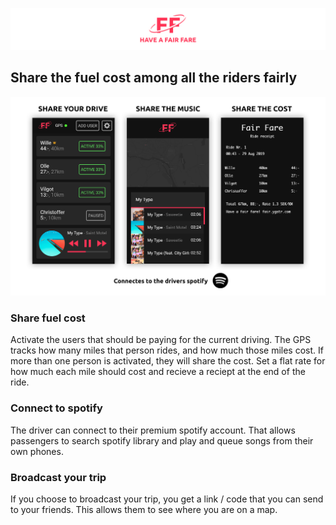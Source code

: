 ![Header](img/readme_header.png)


## Share the fuel cost among all the riders fairly

![Pic](img/fairfare.png)

### Share fuel cost
Activate the users that should be paying for the current driving. The GPS tracks how many
miles that person rides, and how much those miles cost. If more than one person is activated, they
will share the cost. Set a flat rate for how much each mile should cost and recieve a reciept at the end of the ride.

### Connect to spotify
The driver can connect to their premium spotify account. 
That allows passengers to search spotify library and play and queue songs from their own phones.

### Broadcast your trip
If you choose to broadcast your trip, you get a link / code that you can send to your friends.
This allows them to see where you are on a map.
